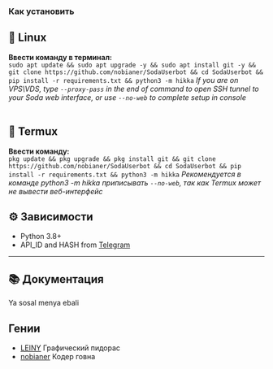 ### Как установить
<h2>👾 Linux</h2>
<b>Ввести команду в терминал:</b><br>
<code>sudo apt update && sudo apt upgrade -y && sudo apt install git -y && git clone https://github.com/nobianer/SodaUserbot && cd SodaUserbot && pip install -r requirements.txt && python3 -m hikka</code><br.>
<i>If you are on VPS\VDS, type <code>--proxy-pass</code> in the end of command to open SSH tunnel to your Soda web interface, or use <code>--no-web</code> to complete setup in console</i><br>
<br>
<h2>📱 Termux</h2>
<b>Ввести команду:</b><br>
<code>pkg update && pkg upgrade && pkg install git && git clone https://github.com/nobianer/SodaUserbot && cd SodaUserbot && pip install -r requirements.txt && python3 -m hikka</code><br.>
<i>Рекомендуется в команде python3 -m hikka приписывать <code>--no-web</code>, так как Termux может не вывести веб-интерфейс</i><br>
<h2 border="none">⚙ Зависимости</h2>
<ul>
 <li>Python 3.8+</li>
 <li>API_ID and HASH from <a href="https://my.telegram.org/apps" color="#2594cb">Telegram</a></li>
</ul>
<hr>
<h2 border="none">📚 Документация</h2>

Ya sosal menya ebali

<h2 border="none"> Гении</h2>

<ul>
    <li><a href="https://github.com/psleiny">LEINY</a> Графический пидорас</li>
    <li><a href="https://github.com/nobianer">nobianer</a> Кодер говна</li>
</ul>
